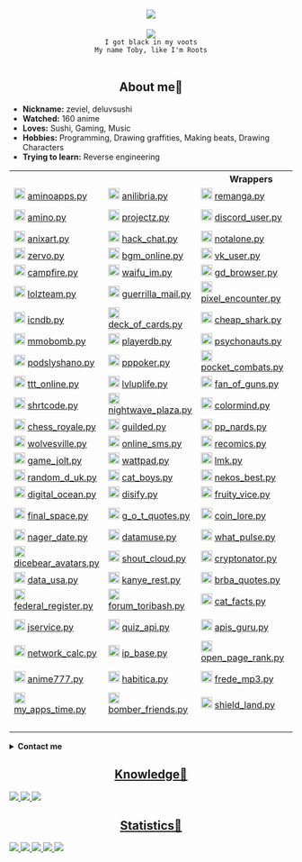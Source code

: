<body>
	<h1 align="center">
		<img src="https://readme-typing-svg.herokuapp.com?font=Fira+Code&size=30&pause=1000&background=FFFFFF00&center=true&vCenter=true&width=435&lines=Welcome+to+my+profile🍻">
	</h1>
	<div align="center">
		<img src="https://64.media.tumblr.com/387865fe7f2d2be352933a5b2109062d/a82e1246b32f7fcc-ce/s540x810/70212c929e8089630fa177d1cd81b81c1213c70b.gif">
	</div>
	<div align="center">
		<code> I got black in my voots </code> <br>
		<code> My name Toby, like I'm Roots </code>
	</div>
	<br>
	<div>
		<h2 align="center"> About me🍪 </h2>
		<ul>
			<li><b>Nickname:</b> zeviel, deluvsushi </li>
			<li><b>Watched:</b> 160 anime </li>
			<li><b>Loves:</b> Sushi, Gaming, Music </li>
			<li><b>Hobbies:</b> Programming, Drawing graffities, Making beats, Drawing Characters</li>
			<li><b>Trying to learn:</b> Reverse engineering </li>
		</ul>
	</div>
	<div>
	<table>
		<tr> <th colspan="5">Wrappers</th> </tr>
		<tr>
			<td>
				<img src="https://aminoapps.com/static/img/amino-logo-ld.png" height="20px">
				<a href="https://github.com/zeviel/aminoapps.py"> aminoapps.py </a> </td>
			<td>
				<img src="https://anilibria.app/res/icons/ic_anilibria_white.svg" height="20px">
				<a href="https://github.com/zeviel/anilibria.py"> anilibria.py </a> </td>
			<td>
				<img src="https://camo.githubusercontent.com/872f8251c493fa567820fdea213a74451e0b9ebb2400b9f1e594934463b9b000/68747470733a2f2f7265636f6d6963732e6f72672f69636f6e2e706e67" height="20px">
				<a href="https://github.com/zeviel/remanga.py"> remanga.py </a> </td>
			<td>
				<img src="https://sun9-66.userapi.com/s/v1/if1/Yaj0rTAS--iQS0Cf_b4Wv3mbHwkjYLRG6MbbwzKqVbg5mL79CHtSJe5OzFm1rTDLKcdfYRxJ.jpg?size=220x220&quality=96&type=album" height="20px">
				<a href="https://github.com/zeviel/randstuff.py"> randstuff.py </a> </td>
			<td>
				<img src="https://i.postimg.cc/cCm4FTYk/svgexport-1-1.png", height="20px">
				<a href="https://github.com/zeviel/author_today.py"> author_today.py </a> </td>
		</tr>
		<tr>
			<td>
				<img src="https://pbs.twimg.com/profile_images/1126922506286325761/x4T2PAkG_400x400.png" height="20px">
				<a href="https://github.com/zeviel/amino.py"> amino.py </a> </td>
			<td>
				<img src="https://www.projz.com/static/media/header-logo.b22c965b.webp" height="20px">
				<a href="https://github.com/zeviel/projectz.py"> projectz.py </a> </td>
			<td>
				<img src="https://discord.com/assets/847541504914fd33810e70a0ea73177e.ico" height="20px">
				<a href="https://github.com/zeviel/discord_user.py"> discord_user.py </a> </td>
			<td>
				<img src="https://play-lh.googleusercontent.com/xBMmaATox_2z_rb76UCJjh89iWITz6Ivqq4FyguM6bpi7429suZHIoB-exrAAJkyrQ" height="20px">
				<a href="https://github.com/zeviel/checkers_online.py"> checkers_online.py </a> </td>
			<td>
				<img src="https://play-lh.googleusercontent.com/TQDa6xjLfzjRV_MtTOsGYHaxEpJ7A5WvEYj7hmTx6bB0Jj6H2tSWiB-cVVT0LDXEaDDP" height="20px">
				<a href="https://github.com/zeviel/one_h_one_online.py"> one_h_one_online.py </a> </td>
		</tr>
		<tr>
			<td>
				<img src="https://anixart.tv/images/logo.svg" height="20px">
				<a href="https://github.com/zeviel/anixart.py"> anixart.py </a> </td>
			<td>
				<img src="https://play-lh.googleusercontent.com/UGqSCx96rFlYX_P8YIzUBUo9g-q1J1Ba_dV1z0cxdBhWOmxZQODsPCDT7AQky7lBZA" height="20px">
				<a href="https://github.com/zeviel/hack_chat.py"> hack_chat.py </a> </td>
			<td>
				<img src="https://notalone.tv/images/logo.png" height="20px">
				<a href="https://github.com/zeviel/notalone.py"> notalone.py </a> </td>
			<td>
				<img src="https://upload.wikimedia.org/wikipedia/commons/thumb/4/4e/VK_Compact_Logo.svg/768px-VK_Compact_Logo.svg.png" height="20px">
				<a href="https://github.com/zeviel/vk_audio.py"> vk_audio.py </a> </td>
			<td>
				<img src="https://drrr.com/apple-touch-icon.png" height="20px">
				<a href="https://github.com/zeviel/drrr.py"> drrr.py </a> </td>
		</tr>
		<tr>
			<td>
				<img src="https://is3-ssl.mzstatic.com/image/thumb/Purple116/v4/3c/ee/7a/3cee7af2-2aeb-49b3-4713-b2e8601e9dc3/source/512x512bb.jpg" height="20px">
				<a href="https://github.com/zeviel/zervo.py"> zervo.py </a> </td>
			<td>
				<img src="https://play-lh.googleusercontent.com/HLpUkrTbePb7ygvmF4_3EZdsPMx7gH8USs5wGqSShjnUvsYBv0OxpgyMBhy_xDN0POWM=s200-rw" height="20px">
				<a href="https://github.com/zeviel/bgm_online.py"> bgm_online.py </a> </td>
			<td>
				<img src="https://upload.wikimedia.org/wikipedia/commons/thumb/4/4e/VK_Compact_Logo.svg/768px-VK_Compact_Logo.svg.png" height="20px">
				<a href="https://github.com/zeviel/vk_user.py"> vk_user.py </a> </td>
			<td>
				<img src="https://mcsrvstat.us/img/minecraft.png" height="20px">
				<a href="https://github.com/zeviel/mcsrvstat.py"> mcsrvstat.py </a> </td>
			<td>
				<img src="https://play-lh.googleusercontent.com/WDoP-Jos3M3Y7Kp5ihcOdYFhf50u_flPHvx2j0YjFh-0cv8aQZo11eDkNo7qFTZWyq29" height="20px">
				<a href="https://github.com/zeviel/capture.py"> capture.py </a> </td>
		</tr>
		<tr>
			<td>
				<img src="https://campfire.moe/logo512.png" height="20px">
				<a href="https://github.com/zeviel/campfire.py"> campfire.py </a> </td>
			<td>
				<img src="https://waifu.im/favicon.ico" height="20px">
				<a href="https://github.com/zeviel/waifu_im.py"> waifu_im.py </a> </td>
			<td>
				<img src="https://gdbrowser.com/assets/coin.png" height="20px">
				<a href="https://github.com/zeviel/gd_browser.py"> gd_browser.py </a> </td>
			<td>
				<img src="https://crafatar.com/logo.png" height="20px">
				<a href="https://github.com/zeviel/crafatar.py"> crafatar.py </a> </td>
			<td>
				<img src="https://tetr.io/res/logo.png" height="20px">
				<a href="https://github.com/zeviel/tetr_io.py"> tetr_io.py </a> </td>
		</tr>
		<tr>
			<td>
				<img src="https://lolz.guru/public/2017/lzt_logo.png" height="20px">
				<a href="https://github.com/zeviel/lolzteam.py"> lolzteam.py </a> </td>
			<td>
				<img src="https://img.guerrillamail.com/4/6/f/46f9fd8911b3a915c1fec119e9062d00.png" height="20px">
				<a href="https://github.com/zeviel/guerrilla_mail.py"> guerrilla_mail.py </a> </td>
			<td>
				<img src="https://pixelencounter.com/android-chrome-512x512.png" height="20px">
				<a href="https://github.com/zeviel/pixel_encounter.py"> pixel_encounter.py </a> </td>
			<td>
				<img src="https://www.chess.com/bundles/web/images/brand/chesscom_pawn.b51896bf.png" height="20px">
				<a href="https://github.com/zeviel/chess_com.py"> chess_com.py </a> </td>
			<td>
				<img src="https://grustnogram.ru/favicon/apple-icon.png" height="20px">
				<a href="https://github.com/zeviel/grustnogram.py"> grustnogram.py </a> </td>
		</tr>
		<tr>
			<td>
				<img src="https://services.garmin.com/appsLibraryBusinessServices_v0/rest/apps/c7c2f609-3290-417a-a2b3-30b80ef78f2a/icon/1ee1fcf3-7e16-4bb0-b949-0418df7378ec" height="20px">
				<a href="https://github.com/zeviel/icndb.py"> icndb.py </a> </td>
			<td>
				<img src="http://deckofcardsapi.com/static/img/favicon/android-chrome-192x192.png" height="20px">
				<a href="https://github.com/zeviel/deck_of_cards.py"> deck_of_cards.py </a> </td>
			<td>
				<img src="https://www.cheapshark.com/img/logo_text.png?v=1.0" height="20px">
				<a href="https://github.com/zeviel/cheap_shark.py"> cheap_shark.py </a> </td>
			<td>
				<img src="https://www.gamerpower.com/assets/images/logo.png" height="20px">
				<a href="https://github.com/zeviel/gamer_power.py"> gamer_power.py </a> </td>
			<td>
				<img src="https://anonfiles.com/static/logo.png" height="20px">
				<a href="https://github.com/zeviel/anonfiles.py"> anonfiles.py </a> </td>
		</tr>
		<tr>
			<td>
				<img src="https://www.mmobomb.com/logo.png" height="20px">
				<a href="https://github.com/zeviel/mmobomb.py"> mmobomb.py </a> </td>
			<td>
				<img src="https://playerdb.co/assets/images/logo.svg" height="20px">
				<a href="https://github.com/zeviel/playerdb.py"> playerdb.py </a> </td>
			<td>
				<img src="https://psychonauts-api.netlify.app/static/media/psychonauts-logo.741d0b4d.png" height="20px">
				<a href="https://github.com/zeviel/psychonauts.py"> psychonauts.py </a> </td>
			<td>
				<img src="https://www.tronalddump.io/img/tronalddump_850x850.png" height="20px">
				<a href="https://github.com/zeviel/tronald_dump.py"> tronald_dump.py </a> </td>
			<td>
				<img src="https://i.postimg.cc/0yCgF1Bm/19-54-25-logo.png" height="20px">
				<a href="https://github.com/zeviel/forum_exbo.py"> forum_exbo.py </a> </td>
		</tr>
		<tr>
			<td>
				<img src="https://ideer.ru/icon.svg" height="20px">
				<a href="https://github.com/zeviel/podslyshano.py"> podslyshano.py </a> </td>
			<td>
				<img src="https://play-lh.googleusercontent.com/GX1HP5GydfzTaAESUW3wluvdFLZLnfYUVfjMJReWb3KOb4BUqS0GbfpOyizVzAPrAD0" height="20px">
				<a href="https://github.com/zeviel/pppoker.py"> pppoker.py <a> </td>
			<td>
				<img src="https://play-lh.googleusercontent.com/W0x7hw_30A1FONAdPJjf_6zbXCbsLnxqgFF8fhUoUZ4okYPfbLECUDj1vJ2toGlrcBIQ" height="20px">
				<a href="https://github.com/zeviel/pocket_combats.py"> pocket_combats.py </a> </td>
			<td>
				<img src="https://besplatno-poker.com/wp-content/uploads/2017/03/logo.png" height="20px">
				<a href="https://github.com/zeviel/poker_arena.py"> poker_arena.py </a> </td>
			<td>
				<img src="https://play-lh.googleusercontent.com/l5qIn_Cvhrte8ynxFbBDwUH0xnC_HsGsMOcypltkKUu6lug6uoAK4lkn6Q2VZkoalPdY" height="20px">
				<a href="https://github.com/zeviel/gm_online.py"> gm_online.py </a> </td>
		</tr>
		<tr>
			<td>
				<img src="https://play-lh.googleusercontent.com/RBnroz1zv-Q0uMdJwNH90RAqdtp20bJzNITAfX2CxbnvcDcmD9nnpaagk4yrb3cT-0w" height="20px">
				<a href="https://github.com/zeviel/ttt_online.py"> ttt_online.py </a> </td>
			<td>
				<img src="https://play-lh.googleusercontent.com/XuhLtB92lA2sOXgyMnC5ijCnCSaKJfij0NRbnVTlul_EL1eXmFt1BW67imYe5HlgLQ" height="20px">
				<a href="https://github.com/zeviel/lvluplife.py"> lvluplife.py </a> </td>
			<td>
				<img src="https://play-lh.googleusercontent.com/zNTRSx2VkiG45oLR6hk5ppUl63aCxgK4gqxMdebnA5xUvWaXI_pVQq8GBQ-fM3mSXTM" height="20px">
				<a href="https://github.com/zeviel/fan_of_guns.py"> fan_of_guns.py </a> </td>
			<td>
				<img src="https://play-lh.googleusercontent.com/uywltYg71rMi3AwWjLQeo8jIiRF8bZ95uPBcZHoXC8jpZtDA8M98yM78FOAEWPWwX5I" height="20px">
				<a href="https://github.com/zeviel/hide_online.py"> hide_online.py </a> </td>
			<td>
				<img src="https://rsrc.drrr.wiki/3/33/Drrr.chat-logo-trans.png" height="20px">
				<a href="https://github.com/zeviel/drrr_chat.py"> drrr_chat.py </a> </td>
		</tr>
		<tr>
			<td>
				<img src="https://shrtco.de/img/favicons/android-chrome-512x512.png?v=3" height="20px">
				<a href="https://github.com/zeviel/shrtcode.py"> shrtcode.py </a> </td>
			<td>
				<img src="https://play-lh.googleusercontent.com/3zfxWSRXQgx_8SAdCySsSYV59EdW8CW0YW-hA7oZSiMnVBpgMG2luQHcVfDmRneRJA" height="20px">
				<a href="https://github.com/zeviel/nightwave_plaza.py"> nightwave_plaza.py </a> </td>
			<td>
				<img src="http://colormind.io/img/logo_nav.svg" height="20px">
				<a href="https://github.com/zeviel/colormind.py"> colormind.py </a> </td>
			<td>
				<img src="https://www.freetogame.com/assets/images/freetogame-logo.png" height="20px">
				<a href="https://github.com/zeviel/free_to_game.py"> free_to_game.py </a> </td>
			<td>
				<img src="https://play-lh.googleusercontent.com/UbVxvDdZuooIGvhVc_jxrTECKHsFIWzX4mUZdkx26Qbc8uzg9_Yvc552QsMOHZqq2A" height="20px">
				<a href="https://github.com/zeviel/among_chat.py"> among_chat.py </a> </td>
		</tr>
		<tr>
			<td>
				<img src="https://play-lh.googleusercontent.com/Kw2p-ZJ42YJ7KzMswCOlmUXyybn_ozRQzAWuRDYU99yqbK48WHDFKtywcQyIw3FBNQ" height="20px">
				<a href="https://github.com/zeviel/chess_royale.py"> chess_royale.py </a> </td>
			<td>
				<img src="https://play-lh.googleusercontent.com/6So1NGvRZ1xLq5Y7gjth5jLv9yP_bMkeT4BYYaglZ9tM_oIgoDyEx79PenhceXLwBKpc" height="20px">
				<a href="https://github.com/zeviel/guilded.py"> guilded.py </a> </td>
			<td>
				<img src="https://static.tildacdn.com/tild3330-3832-4066-a662-303132353330/logo_big.png" height="20px">
				<a href="https://github.com/zeviel/pp_nards.py"> pp_nards.py </a> </td>
			<td>
				<img src="https://lib.social/icons/android-icon-192x192.png?333" height="20px">
				<a href="https://github.com/zeviel/social_lib.py"> social_lib.py </a> </td>
			<td>
				<img src="https://play-lh.googleusercontent.com/irCKdYt7yTkBngsXhwuXuVaYRX8-v1JL6WEDBaHCj-cA_BsaBVfuarMwGvsjeXevclo=w240-h480-rw" height="20px">
				<a href="https://github.com/zeviel/vent.py"> vent.py </a> </td>
		</tr>
		<tr>
			<td>
				<img src="https://wolvesville.com/static/media/logo_text.a219eb8e.png" height="20px">
				<a href="https://github.com/zeviel/wolvesville.py"> wolvesville.py </a> </td>
			<td>
				<img src="https://play-lh.googleusercontent.com/napDdeoQAsGmvzaHVMT_iMRqjvo5tB9uGXkaoxfTDGFcLgqq_A39BD-dpff1fLSKH64=w240-h480-rw" height="20px">
				<a href="https://github.com/zeviel/online_sms.py"> online_sms.py </a> </td>
			<td>
				<img src="https://camo.githubusercontent.com/872f8251c493fa567820fdea213a74451e0b9ebb2400b9f1e594934463b9b000/68747470733a2f2f7265636f6d6963732e6f72672f69636f6e2e706e67" height="20px">
				<a href="https://github.com/zeviel/recomics.py"> recomics.py </a> </td>
			<td>
				<img src="https://camo.githubusercontent.com/872f8251c493fa567820fdea213a74451e0b9ebb2400b9f1e594934463b9b000/68747470733a2f2f7265636f6d6963732e6f72672f69636f6e2e706e67" height="20px">
				<a href="https://github.com/zeviel/renovels.py"> renovels.py </a> </td>
			<td>
				<img src="https://rps101.pythonanywhere.com/static/apple-touch-icon.png" height="20px">
				<a href="https://github.com/zeviel/rps101.py"> rps101.py </a> </td>
		</tr>
		<tr>
			<td>
				<img src="https://play-lh.googleusercontent.com/i0mVZnCIXrkka2iEPqfUxm7mmQZeN77uABX_oQ1bt7QZfYDiCKeS7Jk6_nsYoJkBbQ" height="20px">
				<a href="https://github.com/zeviel/game_jolt.py"> game_jolt.py </a> </td>
			<td>
				<img src="https://static.wattpad.com/image/supportfooterlogo.png" height="20px">
				<a href="https://github.com/zeviel/wattpad.py"> wattpad.py </a> </td>
			<td>
				<img src="https://play-lh.googleusercontent.com/V3tQSnvUIUtlPJHuadNYfV_IbFHS8KcNMeWqBg2LqyA--QtmITKzFJ5hP2LASdx61A=w240-h480-rw" height="20px">
				<a href="https://github.com/zeviel/lmk.py"> lmk.py </a> </td>
			<td>
				<img src="https://gasome.com/appIcon.png" height="20px">
				<a href="https://github.com/zeviel/gasome.py"> gasome.py </a> </td>
			<td>
				<img src="https://dog.ceo/img/dog-api-logo.svg" height="20px">
				<a href="https://github.com/zeviel/dog_ceo.py"> dog_ceo.py </a> </td>
		</tr>
		<tr>
			<td>
				<img src="https://random-d.uk/static/favicon.png" height="20px">
				<a href="https://github.com/zeviel/random_d_uk.py"> random_d_uk.py </a> </td>
			<td>
				<img src="https://catboys.com/favicon.png" height="20px">
				<a href="https://github.com/zeviel/cat_boys.py"> cat_boys.py </a> </td>
			<td>
				<img src="https://nekos.best/logo.svg" height="20px">
				<a href="https://github.com/zeviel/nekos_best.py"> nekos_best.py </a> </td>
			<td>
				<img src="https://bayfiles.com/static/logo.png" height="20px">
				<a href="https://github.com/zeviel/bayfiles.py"> bayfiles.py </a> </td>
			<td>
				<img src="https://www.apicagent.com/assets/img/favicons/apple-touch-icon.png" height="20px">
				<a href="https://github.com/zeviel/apic_agent.py"> apic_agent.py </a> </td>
		</tr>
		<tr>
			<td>
				<img src="https://s3.amazonaws.com/statuspage-production/pages-transactional_logos/normal/29246/nt165cuvSgGdvTdII44b" height="20px">
				<a href="https://github.com/zeviel/digital_ocean.py"> digital_ocean.py </a> </td>
			<td>
				<img src="https://disify.com/img/apple-touch-icon.png" height="20px">
				<a href="https://github.com/zeviel/disify.py"> disify.py </a> </td>
			<td>
				<img src="https://www.fruityvice.com/images/apple-touch-icon.png" height="20px">
				<a href="https://github.com/zeviel/fruity_vice.py"> fruity_vice.py </a> </td>
			<td>
				<img src="https://whiskyhunter.net/static/apple-touch-icon-180x180.png" height="20px">
				<a href="https://github.com/zeviel/whisky_hunter.py"> whisky_hunter.py </a> </td>
			<td>
				<img src="https://upload.wikimedia.org/wikipedia/commons/thumb/f/fb/718smiley.svg/2048px-718smiley.svg.png" height="20px">
				<a href="https://github.com/zeviel/icanhazdadjoke.py"> icanhazdadjoke.py </a> </td>
		</tr>
		<tr>
			<td>
				<img src="https://finalspaceapi.com/img/logo.png" height="20px">
				<a href="https://github.com/zeviel/final_space.py"> final_space.py </a> </td>
			<td>
				<img src="https://gameofthronesquotes.xyz/img/logo.png" height="20px">
				<a href="https://github.com/zeviel/g_o_t_quotes.py"> g_o_t_quotes.py </a> </td>
			<td>
				<img src="https://www.coinlore.com/cl_logo.webp" height="20px">
				<a href="https://github.com/zeviel/coin_lore.py"> coin_lore.py </a> </td>
			<td>
				<img src="https://user-images.githubusercontent.com/77536370/194081782-480bbda0-f23c-4c99-8ee9-251f580b3e05.png" height="20px">
				<a href="https://github.com/zeviel/open_brewery_db.py"> open_brewery_db.py </a> </td>
			<td>
				<img src="https://static.coingecko.com/s/coingecko-logo-8903d34ce19ca4be1c81f0db30e924154750d208683fad7ae6f2ce06c76d0a56.png" height="20px">
				<a href="https://github.com/zeviel/coin_gecko.py"> coin_gecko.py </a> </td>
		</tr>
		<tr>
			<td>
				<img src="https://date.nager.at/images/logo.png" height="20px">
				<a href="https://github.com/zeviel/nager_date.py"> nager_date.py </a> </td>
			<td>
				<img src="https://www.datamuse.com/api/datamuse-logo-rgb.png" height="20px">
				<a href="https://github.com/zeviel/datamuse.py"> datamuse.py </a> </td>
			<td>
				<img src="https://whatpulse.org/images/dashboard/logo.png" height="20px">
				<a href="https://github.com/zeviel/what_pulse.py"> what_pulse.py </a> </td>
			<td>
				<img src="https://www.uuidtools.com/android-icon-192x192.png" height="20px">
				<a href="https://github.com/zeviel/uuid_tools.py"> uuid_tools.py </a> </td>
			<td>
				<img src="http://metaphorpsum.com/images/logo.png" height="20px">
				<a href="https://github.com/zeviel/metaphorpsum.py"> metaphorpsum.py </a> </td>
		</tr>
		<tr>
			<td>
				<img src="https://avatars.dicebear.com/img/favicon.svg" height="20px">
				<a href="https://github.com/zeviel/dicebear_avatars.py"> dicebear_avatars.py </a> </td>
			<td>
				<img src="https://user-images.githubusercontent.com/77536370/194083398-1bd6d8ab-d3de-435e-9574-1dcc604189f0.png" height="20px">
				<a href="https://github.com/zeviel/shout_cloud.py"> shout_cloud.py </a> </td>
			<td>
				<img src="https://camo.githubusercontent.com/f614db8b64928159b3c6a36b3a67eb98ae72f7b1a960096e1c7f35b35a68bd4c/68747470733a2f2f692e706f7374696d672e63632f387a4c516864344a2f69636f6e2d312e706e67" height="20px">
				<a href="https://github.com/zeviel/cryptonator.py"> cryptonator.py </a> </td>
			<td>
				<img src="https://www.purgomalum.com/images/logo.gif" height="20px">
				<a href="https://github.com/zeviel/purgomalum.py"> purgomalum.py </a> </td>
			<td>
				<img src="https://www.kwelo.com/images/kwelo_logo.png" height="20px">
				<a href="https://github.com/zeviel/kwelo.py"> kwelo.py </a> </td>
		</tr>
		<tr>
			<td>
				<img src="https://datausa.io/images/logo_sm.png" height="20px">
				<a href="https://github.com/zeviel/data_usa.py"> data_usa.py </a> </td>
			<td>
				<img src="https://kanye.rest/icon.png" height="20px">
				<a href="https://github.com/zeviel/kanye_rest.py"> kanye_rest.py </a> </td>
			<td>
				<img src="https://breakingbadquotes.xyz/img/logo.png" height="20px">
				<a href="https://github.com/zeviel/brba_quotes.py"> brba_quotes.py </a> </td>
			<td>
				<img src="https://adviceslip.com/app/img/page_thumb.png" height="20px">
				<a href="https://github.com/zeviel/advice_slip.py"> advice_slip.py </a> </td>
			<td>
				<img src="https://kimiquotes.herokuapp.com/favicon.png" height="20px">
				<a href="https://github.com/zeviel/kimi_quotes.py"> kimi_quotes.py </a> </td>
		</tr>
		<tr>
			<td>
				<img src="https://user-images.githubusercontent.com/77536370/186207075-d7e83e9f-1739-442c-92d3-5a57daa2275d.svg" height="20px">
				<a href="https://github.com/zeviel/federal_register.py"> federal_register.py </a> </td>
			<td>
				<img src="https://www.toribash.com/toribash_logo_big.png" height="20px">
				<a href="https://github.com/zeviel/forum_toribash.py"> forum_toribash.py </a> </td>
			<td>
				<img src="https://i.imgur.com/9RGJ5Ea.png" height="20px">
				<a href="https://github.com/zeviel/cat_facts.py"> cat_facts.py </a> </td>
			<td>
				<img src="https://randomfox.ca/logo.png" height="20px">
				<a href="https://github.com/zeviel/random_fox.py"> random_fox.py </a> </td>
			<td>
				<img src="https://xkcd.com/s/0b7742.png" height="20px">
				<a href="https://github.com/zeviel/xkcd.py"> xkcd.py </a> </td>
		</tr>
		<tr>
			<td>
				<img src="https://jservice.io/images/trebek.png" height="20px">
				<a href="https://github.com/zeviel/jservice.py"> jservice.py </a> </td>
			<td>
				<img src="https://quizapi.io/storage/QuizApi_Logo_White.png" height="20px">
				<a href="https://github.com/zeviel/quiz_api.py"> quiz_api.py </a> </td>
			<td>
				<img src="https://apis.guru/assets/images/logo.svg" height="20px">
				<a href="https://github.com/zeviel/apis_guru.py"> apis_guru.py </a> </td>
			<td>
				<img src="https://macaddress.io/images/vertical-logo-black.png?v=2" height="20px">
				<a href="https://github.com/zeviel/mac_address_io.py"> mac_address_io.py </a> </td>
			<td>
				<img src="https://proxykingdom.com/assets/images/brand.png" height="20px">
				<a href="https://github.com/zeviel/proxy_kingdom.py"> proxy_kingdom.py </a> </td>
		</tr>
		<tr>
			<td>
				<img src="https://networkcalc.com/images/logo.png" height="20px">
				<a href="https://github.com/zeviel/network_calc.py"> network_calc.py </a> </td>
			<td>
				<img src="https://ipbase.com/img/ipbase_logo.svg" height="20px">
				<a href="https://github.com/zeviel/ip_base.py"> ip_base.py </a> </td>
			<td>
				<img src="https://www.domcop.com/openpagerank/assets/images/OpenPageRank.png" height="20px">
				<a href="https://github.com/zeviel/open_page_rank.py"> open_page_rank.py </a> </td>
			<td>
				<img src="https://assets.whicdn.com/assets/weheartit-42e2538b2440ef84f47b25402883bb255ef589c10193a8b323892a0f718749ab.png" height="20px">
				<a href="https://github.com/zeviel/we_heart_it.py"> we_heart_it.py </a> </td>
			<td>
				<img src="https://cdn.brawlify.com/front/Star.svg" height="20px">
				<a href="https://github.com/zeviel/brawlify.py"> brawlify.py </a> </td>
		</tr>
		<tr>
			<td>
				<img src="https://anime777.ru/apple-icon-512x512.png" height="20px">
				<a href="https://github.com/zeviel/anime777.py"> anime777.py </a> </td>
			<td>
				<img src="https://upload.wikimedia.org/wikipedia/ru/0/06/Habitica_logo.png" height="20px">
				<a href="https://github.com/zeviel/habitica.py"> habitica.py </a> </td>
			<td>
				<img src="https://fredemp3.ru/favicon.ico" height="20px">
				<a href="https://github.com/zeviel/frede_mp3.py"> frede_mp3.py </a> </td>
			<td>
				<img src="https://play-lh.googleusercontent.com/WsGICIZQvP1eEx-TjN0TeWHWdpqENuV7lNIA-IYNu6rVHBlmM76mFVoWSIDxCxG3CA" height="20px">
				<a href="https://github.com/zeviel/flapping_cage.py"> flapping_cage.py </a> </td>
			<td>
				<img src="https://play-lh.googleusercontent.com/Q5umRrv41VdUx9Pj7FBO_Ra8pHSchpsaivF9Ng0QTGZQT-DGJdu_EhnT8su_Tc7oi2Y" height="20px">
				<a href="https://github.com/zeviel/flapping_multiplayer.py"> flapping_multiplayer.py </a> </td>
		</tr>
		<tr>
			<td>
				<img src="https://play-lh.googleusercontent.com/eWrjwwOC9YreoEiCKUTLA8fH5-dz3QCFH39A9S5u3APcZNpvYZ1mVxV5dvBWD1vc7L7x=w240-h480-rw" height="20px">
				<a href="https://github.com/zeviel/my_apps_time.py"> my_apps_time.py </a> </td>
			<td>
				<img src="https://hyperkani.com/wp-content/uploads/2021/02/BomberLogo_BG_1_700px_tiny.png" height="20px">
				<a href="https://github.com/zeviel/bomber_friends.py"> bomber_friends.py </a> </td>
			<td>
				<img src="https://user-images.githubusercontent.com/77536370/200382040-8f549a49-80fd-497f-b88b-d52d2d67ba39.png" height="20px">
				<a href="https://github.com/zeviel/shield_land.py"> shield_land.py </a> </td>
			<td>
				<img src="https://play-lh.googleusercontent.com/ZX-LIMGoP14MnT3cfLYL2BRh9FvojYipkkUgV1_t6qbGDecf0JH3dW_Ah4Trutc2KA" height="20px">
				<a href="https://github.com/zeviel/brainly.py"> brainly.py </a> </td>
			<td>
				<img src="https://play-lh.googleusercontent.com/pKnaImaiY9nabDTkvBRcz15LPKVvMFukqDMeotHPCYRw4Ce0J1w5pYgHKYpf6-UTXQ=w240-h480-rw" height="20px">
				<a href="https://github.com/zeviel/main.py"> main.py </a> </td>
		</tr>
		<tr> <td colspan="5" style="text-align:right">Total::: 125</td> </tr>
	</table>
	</div>
	<details>
		<summary><b>Contact me</b></summary>
		<p align="center">
			<a href="https://t.me/FFuckEmWeBaLL" target="_blank">
			<img src="https://img.shields.io/badge/@FFuckEmWeBaLL-2CA5E0?style=for-the-badge&logo=telegram&logoColor=white">
		</p>
		<p align="center">
			<a href="https://youtube.com/channel/UCfr0xeEmrOs1j9y5TvNyMgg" target="_blank">
			<img src="https://img.shields.io/badge/zeviel-%23FF0000.svg?style=for-the-badge&logo=YouTube&logoColor=white">
		</p>
		<p align="center">
			<a href="https://vk.com/skeletonic" target="_blank">
			<img src="https://img.shields.io/badge/@skeletonic-597da3?style=for-the-badge&logo=vk&logoColor=white">
		</p>
	</details>
	<div>
		<h2 align="center"> Knowledge🍺 </h2>
		<img src="https://img.shields.io/badge/html5-%23E34F26.svg?style=for-the-badge&logo=html5&logoColor=white">
		<img src="https://img.shields.io/badge/python-3670A0?style=for-the-badge&logo=python&logoColor=ffdd54">
		<img src="https://img.shields.io/badge/markdown-%23000000.svg?style=for-the-badge&logo=markdown&logoColor=white">
	</div>
	<div>
		<h2 align="center"> Statistics🍖 </h2>
		<img src="https://github-readme-streak-stats.herokuapp.com/?user=zeviel&theme=dark&hide_border=true">
		<img src="https://github-readme-stats.vercel.app/api?username=zeviel&show_icons=true&theme=dark&hide_border=true">
		<img src="https://github-readme-stats.vercel.app/api/top-langs/?username=zeviel&theme=dark&hide_border=true">
		<img src="https://github-profile-trophy.vercel.app/?username=zeviel&no-frame=true&no-bg=true&theme=juicyfresh">
		<img src="https://komarev.com/ghpvc/?username=zeviel&color=000000&style=plastic&label=viewers">
	</div>
</body>
